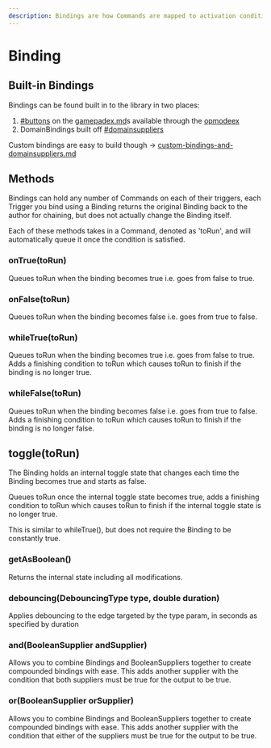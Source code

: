 ```yaml
---
description: Bindings are how Commands are mapped to activation conditions.
---
```


# Binding

## Built-in Bindings

Bindings can be found built in to the library in two places:

1. [#buttons](gamepadex.md#buttons "mention") on the [gamepadex.md](gamepadex.md "mention")s available through the [opmodeex](../opmodeex/ "mention")
2. DomainBindings built off [#domainsuppliers](gamepadex.md#domainsuppliers "mention")

Custom bindings are easy to build though -> [custom-bindings-and-domainsuppliers.md](custom-bindings-and-domainsuppliers.md "mention")

## Methods

Bindings can hold any number of Commands on each of their triggers, each Trigger you bind using a Binding returns the original Binding back to the author for chaining, but does not actually change the Binding itself.

Each of these methods takes in a Command, denoted as 'toRun', and will automatically queue it once the condition is satisfied.

### onTrue(toRun)

Queues toRun when the binding becomes true i.e. goes from false to true.

### onFalse(toRun)

Queues toRun when the binding becomes false i.e. goes from true to false.

### whileTrue(toRun)

Queues toRun when the binding becomes true i.e. goes from false to true. Adds a finishing condition to toRun which causes toRun to finish if the binding is no longer true.

### whileFalse(toRun)

Queues toRun when the binding becomes false i.e. goes from true to false. Adds a finishing condition to toRun which causes toRun to finish if the binding is no longer false.

## toggle(toRun)

The Binding holds an internal toggle state that changes each time the Binding becomes true and starts as false.

Queues toRun once the internal toggle state becomes true, adds a finishing condition to toRun which causes toRun to finish if the internal toggle state is no longer true.&#x20;

This is similar to whileTrue(), but does not require the Binding to be constantly true.

### getAsBoolean()

Returns the internal state including all modifications.

### debouncing(DebouncingType type, double duration)

Applies debouncing to the edge targeted by the type param, in seconds as specified by duration

### and(BooleanSupplier andSupplier)

Allows you to combine Bindings and BooleanSuppliers together to create compounded bindings with ease. This adds another supplier with the condition that both suppliers must be true for the output to be true.&#x20;

### or(BooleanSupplier orSupplier)

Allows you to combine Bindings and BooleanSuppliers together to create compounded bindings with ease. This adds another supplier with the condition that either of the suppliers must be true for the output to be true.
